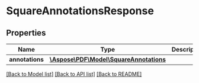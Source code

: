 # SquareAnnotationsResponse

## Properties
Name | Type | Description | Notes
------------ | ------------- | ------------- | -------------
**annotations** | [**\Aspose\PDF\Model\SquareAnnotations**](SquareAnnotations.md) |  | [optional] 

[[Back to Model list]](../README.md#documentation-for-models) [[Back to API list]](../README.md#documentation-for-api-endpoints) [[Back to README]](../README.md)


